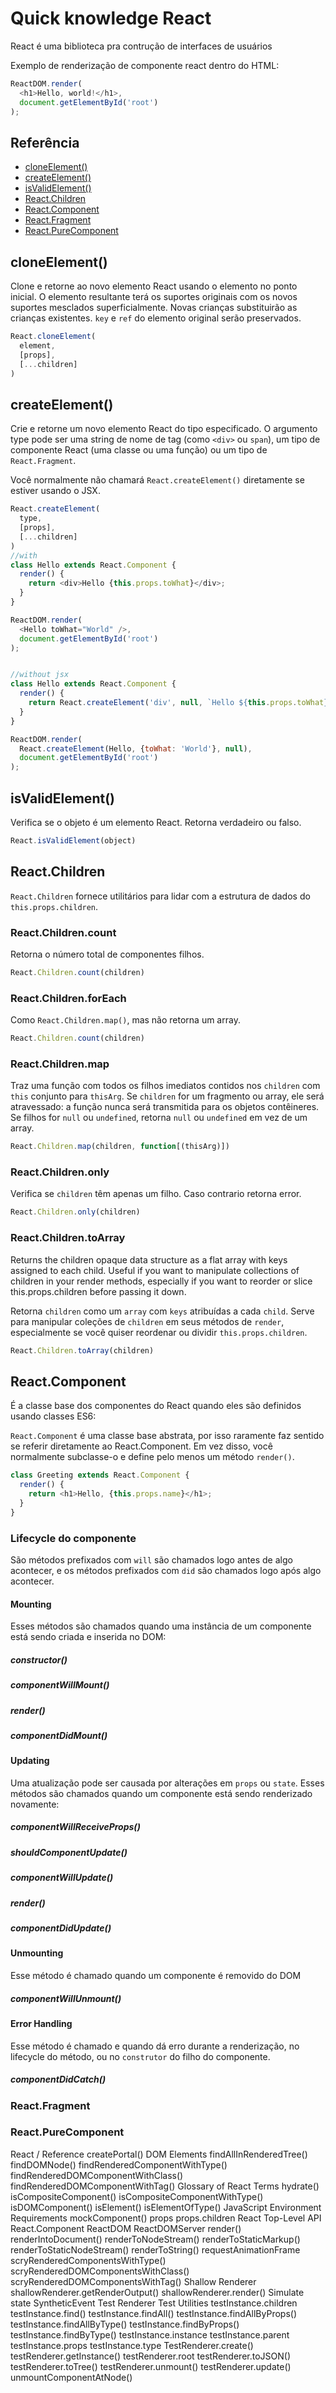 # Quick knowledge React

React é uma biblioteca pra contrução de interfaces de usuários

Exemplo de renderização de componente react dentro do HTML:

```js
ReactDOM.render(
  <h1>Hello, world!</h1>,
  document.getElementById('root')
);
```

## Referência
* [cloneElement()](#cloneelement)
* [createElement()](#createelement)
* [isValidElement()](#isvalidelement)
* [React.Children](#reactchildren)
* [React.Component](#reactcomponent)
* [React.Fragment](#reactfragment)
* [React.PureComponent](#reactpurecomponent)

## cloneElement()
Clone e retorne ao novo elemento React usando o elemento no ponto inicial. O elemento resultante terá os suportes originais com os novos suportes mesclados superficialmente. Novas crianças substituirão as crianças existentes. `key` e `ref` do elemento original serão preservados.
```js
React.cloneElement(
  element,
  [props],
  [...children]
)
```

## createElement()
Crie e retorne um novo elemento React do tipo especificado. O argumento type pode ser uma string de nome de tag (como `<div>` ou `span`), um tipo de componente React (uma classe ou uma função) ou um tipo de `React.Fragment`.

Você normalmente não chamará `React.createElement()` diretamente se estiver usando o JSX.
```js
React.createElement(
  type,
  [props],
  [...children]
)
//with
class Hello extends React.Component {
  render() {
    return <div>Hello {this.props.toWhat}</div>;
  }
}

ReactDOM.render(
  <Hello toWhat="World" />,
  document.getElementById('root')
);


//without jsx
class Hello extends React.Component {
  render() {
    return React.createElement('div', null, `Hello ${this.props.toWhat}`);
  }
}

ReactDOM.render(
  React.createElement(Hello, {toWhat: 'World'}, null),
  document.getElementById('root')
);
```

## isValidElement()
Verifica se o objeto é um elemento React. Retorna verdadeiro ou falso.
```js
React.isValidElement(object)
```

## React.Children
`React.Children` fornece utilitários para lidar com a estrutura de dados do `this.props.children`.

### React.Children.count
Retorna o número total de componentes filhos.
```js
React.Children.count(children)
```

### React.Children.forEach
Como `React.Children.map()`, mas não retorna um array.
```js
React.Children.count(children)
```

### React.Children.map
Traz uma função com todos os filhos imediatos contidos nos `children` com `this` conjunto para `thisArg`. Se `children` for um fragmento ou array, ele será atravessado: a função nunca será transmitida para os objetos contêineres. Se filhos for `null` ou `undefined`, retorna `null` ou `undefined` em vez de um array.
```js
React.Children.map(children, function[(thisArg)])
```

### React.Children.only
Verifica se `children` têm apenas um filho. Caso contrario retorna error.
```js
React.Children.only(children)
```

### React.Children.toArray
Returns the children opaque data structure as a flat array with keys assigned to each child. Useful if you want to manipulate collections of children in your render methods, especially if you want to reorder or slice this.props.children before passing it down.

Retorna `children` como um `array` com `keys` atribuídas a cada `child`. Serve para manipular coleções de `children` em seus métodos de `render`, especialmente se você quiser reordenar ou dividir `this.props.children`.
```js
React.Children.toArray(children)
```

## React.Component
É a classe base dos componentes do React quando eles são definidos usando classes ES6:

`React.Component` é uma classe base abstrata, por isso raramente faz sentido se referir diretamente ao React.Component. Em vez disso, você normalmente subclasse-o e define pelo menos um método `render()`.
```js
class Greeting extends React.Component {
  render() {
    return <h1>Hello, {this.props.name}</h1>;
  }
}
```

### Lifecycle do componente
São métodos prefixados com `will` são chamados logo antes de algo acontecer, e os métodos prefixados com `did` são chamados logo após algo acontecer.

#### Mounting
Esses métodos são chamados quando uma instância de um componente está sendo criada e inserida no DOM:
##### constructor()
##### componentWillMount()
##### render()
##### componentDidMount()

#### Updating
Uma atualização pode ser causada por alterações em `props` ou `state`. Esses métodos são chamados quando um componente está sendo renderizado novamente:
##### componentWillReceiveProps()
##### shouldComponentUpdate()
##### componentWillUpdate()
##### render()
##### componentDidUpdate()

#### Unmounting
Esse método é chamado quando um componente é removido do DOM
##### componentWillUnmount()

#### Error Handling
Esse método é chamado e quando dá erro durante a renderização, no lifecycle do método, ou no `construtor` do filho do componente.
##### componentDidCatch()

### React.Fragment
### React.PureComponent


React / Reference
createPortal()
DOM Elements
findAllInRenderedTree()
findDOMNode()
findRenderedComponentWithType()
findRenderedDOMComponentWithClass()
findRenderedDOMComponentWithTag()
Glossary of React Terms
hydrate()
isCompositeComponent()
isCompositeComponentWithType()
isDOMComponent()
isElement()
isElementOfType()
JavaScript Environment Requirements
mockComponent()
props
props.children
React Top-Level API
React.Component
ReactDOM
ReactDOMServer
render()
renderIntoDocument()
renderToNodeStream()
renderToStaticMarkup()
renderToStaticNodeStream()
renderToString()
requestAnimationFrame
scryRenderedComponentsWithType()
scryRenderedDOMComponentsWithClass()
scryRenderedDOMComponentsWithTag()
Shallow Renderer
shallowRenderer.getRenderOutput()
shallowRenderer.render()
Simulate
state
SyntheticEvent
Test Renderer
Test Utilities
testInstance.children
testInstance.find()
testInstance.findAll()
testInstance.findAllByProps()
testInstance.findAllByType()
testInstance.findByProps()
testInstance.findByType()
testInstance.instance
testInstance.parent
testInstance.props
testInstance.type
TestRenderer.create()
testRenderer.getInstance()
testRenderer.root
testRenderer.toJSON()
testRenderer.toTree()
testRenderer.unmount()
testRenderer.update()
unmountComponentAtNode()
